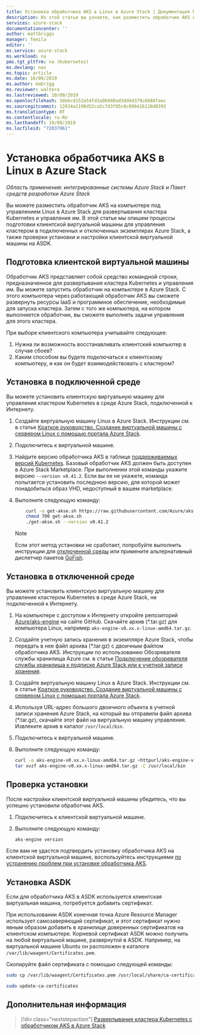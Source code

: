 ```yaml
---
title: Установка обработчика AKS в Linux в Azure Stack | Документация Майкрософт
description: Из этой статьи вы узнаете, как разместить обработчик AKS на компьютере под управлением Linux в Azure Stack для развертывания кластера Kubernetes и управления им.
services: azure-stack
documentationcenter: ''
author: mattbriggs
manager: femila
editor: ''
ms.service: azure-stack
ms.workload: na
pms.tgt_pltfrm: na (Kubernetes)
ms.devlang: nav
ms.topic: article
ms.date: 10/09/2019
ms.author: mabrigg
ms.reviewer: waltero
ms.lastreviewed: 10/09/2019
ms.openlocfilehash: 3debcd152a54fd3a0b940ad3dd4d379c6688faec
ms.sourcegitcommit: 12034a1190d52ca2c7d3f05c8c096416120d8392
ms.translationtype: HT
ms.contentlocale: ru-RU
ms.lasthandoff: 10/08/2019
ms.locfileid: "72037961"
---
```

# <a name="install-the-aks-engine-on-linux-in-azure-stack"></a>Установка обработчика AKS в Linux в Azure Stack

*Область применения: интегрированные системы Azure Stack и Пакет средств разработки Azure Stack*

Вы можете разместить обработчик AKS на компьютере под управлением Linux в Azure Stack для развертывания кластера Kubernetes и управления им. В этой статье мы опишем процессы подготовки клиентской виртуальной машины для управления кластером в подключенных и отключенных экземплярах Azure Stack, а также проверки установки и настройки клиентской виртуальной машины на ASDK.

## <a name="prepare-the-client-vm"></a>Подготовка клиентской виртуальной машины

Обработчик AKS представляет собой средство командной строки, предназначенное для развертывания кластера Kubernetes и управления им. Вы можете запустить обработчик на компьютере в Azure Stack. С этого компьютера через работающий обработчик AKS вы сможете развернуть ресурсы IaaS и программное обеспечение, необходимые для запуска кластера. Затем с того же компьютера, на котором выполняется обработчик, вы сможете выполнять задачи управления для этого кластера.

При выборе клиентского компьютера учитывайте следующее:

1. Нужна ли возможность восстанавливать клиентский компьютер в случае сбоев?
2. Каким способом вы будете подключаться к клиентскому компьютеру, и как он будет взаимодействовать с кластером?

## <a name="install-in-a-connected-environment"></a>Установка в подключенной среде

Вы можете установить клиентскую виртуальную машину для управления кластером Kubernetes в среде Azure Stack, подключенной к Интернету.

1. Создайте виртуальную машину Linux в Azure Stack. Инструкции см. в статье [Краткое руководство. Создание виртуальной машины с сервером Linux с помощью портала Azure Stack](https://docs.microsoft.com/azure-stack/user/azure-stack-quick-linux-portal).
2. Подключитесь к виртуальной машине.
3. Найдите версию обработчика AKS в таблице [поддерживаемых версий Kubernetes](https://github.com/Azure/aks-engine/blob/master/docs/topics/azure-stack.md#supported-kubernetes-versions). Базовый обработчик AKS должен быть доступен в Azure Stack Marketplace. При выполнении этой команды укажите версию `--version v0.41.2`. Если вы ее не укажете, команда попытается установить последнюю версию, для которой может понадобиться образ VHD, недоступный в вашем marketplace.
4. Выполните следующую команду:

    ```bash  
        curl -o get-akse.sh https://raw.githubusercontent.com/Azure/aks-engine/master/scripts/get-akse.sh
        chmod 700 get-akse.sh
        ./get-akse.sh --version v0.41.2
    ```

    > [!Note]  
    > Если этот метод установки не сработает, попробуйте выполнить инструкции для [отключенной среды](#install-in-a-disconnected-environment) или примените альтернативный диспетчер пакетов [GoFish](azure-stack-kubernetes-aks-engine-troubleshoot.md#try-gofish).

## <a name="install-in-a-disconnected-environment"></a>Установка в отключенной среде

Вы можете установить клиентскую виртуальную машину для управления кластером Kubernetes в среде Azure Stack, не подключенной к Интернету.

1.  На компьютере с доступом к Интернету откройте репозиторий [Azure/aks-engine](https://github.com/Azure/aks-engine/releases/latest) на сайте GitHub. Скачайте архив (*.tar.gz) для компьютера Linux, например `aks-engine-v0.xx.x-linux-amd64.tar.gz`.

2.  Создайте учетную запись хранения в экземпляре Azure Stack, чтобы передать в нее файл архива (*.tar.gz) с двоичным файлом обработчика AKS. Инструкции по использованию Обозревателя службы хранилища Azure см. в статье [Подключение обозревателя службы хранилища к подписке Azure Stack или к учетной записи хранения](https://docs.microsoft.com/azure-stack/user/azure-stack-storage-connect-se).

3. Создайте виртуальную машину Linux в Azure Stack. Инструкции см. в статье [Краткое руководство. Создание виртуальной машины с сервером Linux с помощью портала Azure Stack](https://docs.microsoft.com/azure-stack/user/azure-stack-quick-linux-portal).

3.  Используя URL-адрес большого двоичного объекта в учетной записи хранения Azure Stack, на который вы отправили файл архива (*.tar.gz), скачайте этот файл на виртуальную машину управления. Извлеките архив в каталог `/usr/local/bin`.

4. Подключитесь к виртуальной машине.

5.  Выполните следующую команду:

    ```bash  
    curl -o aks-engine-v0.xx.x-linux-amd64.tar.gz <httpurl/aks-engine-v0.xx.x-linux-amd64.tar.gz>
    tar xvzf aks-engine-v0.xx.x-linux-amd64.tar.gz -C /usr/local/bin
    ```

## <a name="verify-the-installation"></a>Проверка установки

После настройки клиентской виртуальной машины убедитесь, что вы успешно установили обработчик AKS.

1. Подключитесь к клиентской виртуальной машине.
2. Выполните следующую команду:

    ```bash  
    aks-engine version
    ```

Если вам не удастся подтвердить установку обработчика AKS на клиентской виртуальной машине, воспользуйтесь инструкциями [по устранению проблем при установке обработчика AKS](azure-stack-kubernetes-aks-engine-troubleshoot.md).


## <a name="asdk-installation"></a>Установка ASDK

Если для обработчика AKS в ASDK используется клиентская виртуальная машина, потребуется добавить сертификат.

При использовании ASDK конечная точка Azure Resource Manager использует самозаверяющий сертификат, и этот сертификат нужно явным образом добавить в хранилище доверенных сертификатов на клиентском компьютере. Корневой сертификат ASDK можно получить на любой виртуальной машине, развернутой в ASDK. Например, на виртуальной машине Ubuntu он расположен в каталоге `/var/lib/waagent/Certificates.pem`. 

Скопируйте файл сертификата с помощью следующей команды:

```bash
sudo cp /var/lib/waagent/Certificates.pem /usr/local/share/ca-certificates/azurestackca.crt

sudo update-ca-certificates
```

## <a name="next-steps"></a>Дополнительная информация

> [!div class="nextstepaction"]
> [Развертывание кластера Kubernetes с обработчиком AKS в Azure Stack](azure-stack-kubernetes-aks-engine-deploy-cluster.md)